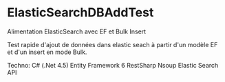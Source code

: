 ElasticSearchDBAddTest
======================

Alimentation ElasticSearch avec EF et Bulk Insert


Test rapide d'ajout de données dans elastic seach à partir d'un modèle EF et d'un insert en mode Bulk.

Techno: 
C# (.Net 4.5)
Entity Framework 6 
RestSharp
Nsoup
Elastic Search API

